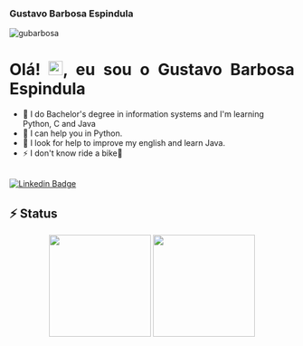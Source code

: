 ### Gustavo Barbosa Espindula 
<p align="left"><img src="https://komarev.com/ghpvc/?username=gubarbosa" alt="gubarbosa" /></p>

<h1 align = "justify"> Olá! <img src="https://media.giphy.com/media/hvRJCLFzcasrR4ia7z/giphy.gif" width="25px">, eu sou o Gustavo Barbosa Espindula </h1>

- 🌱 I do Bachelor's degree in information systems and I'm learning Python, C and Java
- 👯 I can help you in Python.
- 🤔 I look for help to improve my english and learn Java.
- ⚡  I don't know ride a bike👋 <br> <br>

[![Linkedin Badge](https://img.shields.io/badge/-Linkedin-blue?style=flat-square&logo=Linkedin&logoColor=white&link=https://www.linkedin.com/in/gustavo-barbosa-espindula//)](https://www.linkedin.com/in/gustavo-barbosa-espindula/)

<g-emoji class="g-emoji" alias="zap" fallback-src="https://github.githubassets.com/images/icons/emoji/unicode/26a1.png"> <h2>⚡</g-emoji> Status </h2>
<p align="center">
<img height="180em" src="https://github-readme-stats.vercel.app/api?username=gubarbosa&show_icons=true&count_private=true&theme=tokyonight&show_icons=true&include_all_commits=true" />
<img height="180em" src="https://github-readme-stats.vercel.app/api/top-langs/?username=gubarbosa&hide=TeX&theme=tokyonight&layout=compact" /> 
</p>
<!--
**gubarbosa/gubarbosa** is a ✨ _special_ ✨ repository because its `README.md` (this file) appears on your GitHub profile.

-->
